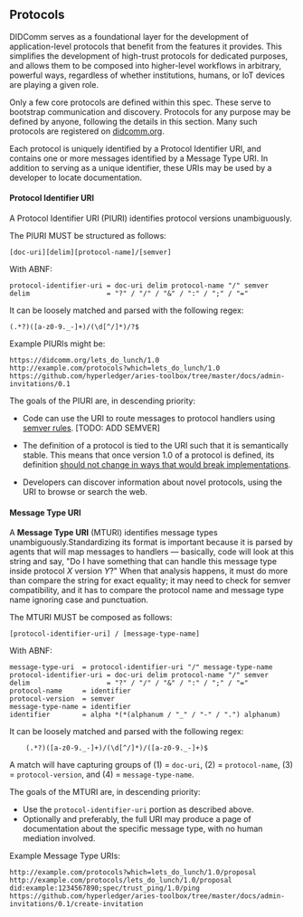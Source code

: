 ## Protocols

DIDComm serves as a foundational layer for the development of application-level protocols that benefit from the features it provides. This simplifies the development of high-trust protocols for dedicated purposes, and allows them to be composed into higher-level workflows in arbitrary, powerful ways, regardless of whether institutions, humans, or IoT devices are playing a given role.

Only a few core protocols are defined within this spec. These serve to bootstrap communication and discovery. Protocols for any purpose may be defined by anyone, following the details in this section. Many such protocols are registered on [didcomm.org](https://didcomm.org).

Each protocol is uniquely identified by a Protocol Identifier URI, and contains one or more messages identified by a Message Type URI. In addition to serving as a unique identifier, these URIs may be used by a developer to locate documentation.

#### Protocol Identifier URI

A Protocol Identifier URI (PIURI) identifies protocol versions unambiguously. 

The PIURI MUST be structured as follows:
```
[doc-uri][delim][protocol-name]/[semver]
```
With ABNF:
```ABNF
protocol-identifier-uri = doc-uri delim protocol-name "/" semver
delim                   = "?" / "/" / "&" / ":" / ";" / "="
```

It can be loosely matched and parsed with the following regex:

    (.*?)([a-z0-9._-]+)/(\d[^/]*)/?$

Example PIURIs might be:

```
https://didcomm.org/lets_do_lunch/1.0
http://example.com/protocols?which=lets_do_lunch/1.0
https://github.com/hyperledger/aries-toolbox/tree/master/docs/admin-invitations/0.1
```

The goals of the PIURI are, in descending priority:

* Code can use the URI to route messages to protocol
  handlers using [semver rules](semver.md). [TODO: ADD SEMVER]

* The definition of a protocol is tied to the URI such
  that it is semantically stable. This means that once version 1.0
  of a protocol is defined, its definition [should not change in
  ways that would break implementations](semver.md).

* Developers can discover information about novel protocols, using
  the URI to browse or search the web.

#### Message Type URI

A __Message Type URI__ (MTURI) identifies message types unambiguously.Standardizing its format is important because it is parsed by agents that will map messages to handlers &mdash; basically, code will look at this string and say, "Do I have something that can handle this message type inside protocol *X* version *Y*?" When that analysis happens, it must do more than compare the string for exact equality; it may need to check for semver compatibility, and it has to compare the protocol name and message type name ignoring case and punctuation.

The MTURI MUST be composed as follows:

```
[protocol-identifier-uri] / [message-type-name]
```

With ABNF:

```ABNF
message-type-uri  = protocol-identifier-uri "/" message-type-name
protocol-identifier-uri = doc-uri delim protocol-name "/" semver
delim                   = "?" / "/" / "&" / ":" / ";" / "="
protocol-name     = identifier
protocol-version  = semver
message-type-name = identifier
identifier        = alpha *(*(alphanum / "_" / "-" / ".") alphanum)
```

It can be loosely matched and parsed with the following regex:

```
    (.*?)([a-z0-9._-]+)/(\d[^/]*)/([a-z0-9._-]+)$
```

A match will have capturing groups of (1) = `doc-uri`, (2) = `protocol-name`,
(3) = `protocol-version`, and (4) = `message-type-name`.

The goals of the MTURI are, in descending priority:

* Use the `protocol-identifier-uri` portion as described above.
* Optionally and preferably, the full URI may produce a page of documentation about the specific message type, with no human mediation involved.

Example Message Type URIs:

```
http://example.com/protocols?which=lets_do_lunch/1.0/proposal
http://example.com/protocols/lets_do_lunch/1.0/proposal
did:example:1234567890;spec/trust_ping/1.0/ping
https://github.com/hyperledger/aries-toolbox/tree/master/docs/admin-invitations/0.1/create-invitation
```
